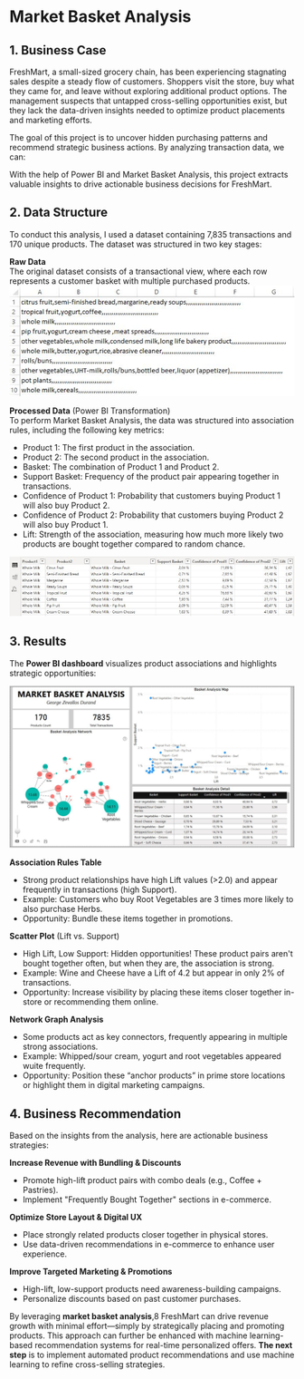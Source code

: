# Market Basket Analysis

## 1. Business Case

FreshMart, a small-sized grocery chain, has been experiencing stagnating sales despite a steady flow of customers. Shoppers visit the store, buy what they came for, and leave without exploring additional product options. The management suspects that untapped cross-selling opportunities exist, but they lack the data-driven insights needed to optimize product placements and marketing efforts.

The goal of this project is to uncover hidden purchasing patterns and recommend strategic business actions. By analyzing transaction data, we can:

With the help of Power BI and Market Basket Analysis, this project extracts valuable insights to drive actionable business decisions for FreshMart.

## 2. Data Structure

To conduct this analysis, I used a dataset containing 7,835 transactions and 170 unique products. The dataset was structured in two key stages:

**Raw Data**\
The original dataset consists of a transactional view, where each row represents a customer basket with multiple purchased products.
![image alt](https://github.com/GeorgeWLZD/market_basket_analysis/blob/fa688c1e3a50ff7950598a0691479e94ac9af9ee/img/data1.JPG)

**Processed Data** (Power BI Transformation)\
To perform Market Basket Analysis, the data was structured into association rules, including the following key metrics:
- Product 1: The first product in the association.
- Product 2: The second product in the association.
- Basket: The combination of Product 1 and Product 2.
- Support Basket: Frequency of the product pair appearing together in transactions.
- Confidence of Product 1: Probability that customers buying Product 1 will also buy Product 2.
- Confidence of Product 2: Probability that customers buying Product 2 will also buy Product 1.
- Lift: Strength of the association, measuring how much more likely two products are bought together compared to random chance.

![image alt](https://github.com/GeorgeWLZD/market_basket_analysis/blob/fa688c1e3a50ff7950598a0691479e94ac9af9ee/img/data2.JPG)

## 3. Results

The **Power BI dashboard** visualizes product associations and highlights strategic opportunities:

![image alt](https://github.com/GeorgeWLZD/market_basket_analysis/blob/3245c4a11cd008c2adbbffd1bd59fbf45a766809/img/viz.JPG)

**Association Rules Table**
- Strong product relationships have high Lift values (>2.0) and appear frequently in transactions (high Support).
- Example: Customers who buy Root Vegetables are 3 times more likely to also purchase Herbs.
- Opportunity: Bundle these items together in promotions.

**Scatter Plot** (Lift vs. Support)
- High Lift, Low Support: Hidden opportunities! These product pairs aren't bought together often, but when they are, the association is strong.
- Example: Wine and Cheese have a Lift of 4.2 but appear in only 2% of transactions.
- Opportunity: Increase visibility by placing these items closer together in-store or recommending them online.

**Network Graph Analysis**
- Some products act as key connectors, frequently appearing in multiple strong associations.
- Example: Whipped/sour cream, yogurt and root vegetables appeared wuite frequently.
- Opportunity: Position these “anchor products” in prime store locations or highlight them in digital marketing campaigns.

## 4. Business Recommendation

Based on the insights from the analysis, here are actionable business strategies:

**Increase Revenue with Bundling & Discounts**
- Promote high-lift product pairs with combo deals (e.g., Coffee + Pastries).
- Implement "Frequently Bought Together" sections in e-commerce.

**Optimize Store Layout & Digital UX**
- Place strongly related products closer together in physical stores.
- Use data-driven recommendations in e-commerce to enhance user experience.

**Improve Targeted Marketing & Promotions**
- High-lift, low-support products need awareness-building campaigns.
- Personalize discounts based on past customer purchases.

By leveraging **market basket analysis**,8 FreshMart can drive revenue growth with minimal effort—simply by strategically placing and promoting products. This approach can further be enhanced with machine learning-based recommendation systems for real-time personalized offers. **The next step** is to implement automated product recommendations and use machine learning to refine cross-selling strategies.
